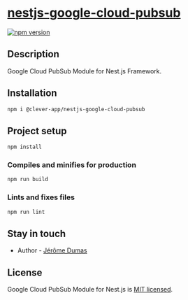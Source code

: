 # [nestjs-google-cloud-pubsub](https://github.com/clever-app/nestjs-google-cloud-pubsub)

[![npm version](https://img.shields.io/npm/v/@clever-app/nestjs-google-cloud-pubsub.svg)](https://www.npmjs.org/package/@clever-app/nestjs-google-cloud-pubsub)

## Description

Google Cloud PubSub Module for Nest.js Framework.

## Installation

```bash
npm i @clever-app/nestjs-google-cloud-pubsub
```

## Project setup

```bash
npm install
```

### Compiles and minifies for production

```bash
npm run build
```

### Lints and fixes files

```bash
npm run lint
```

## Stay in touch

- Author - [Jérôme Dumas](https://www.linkedin.com/in/jerome-dumas/)

## License

Google Cloud PubSub Module for Nest.js is [MIT licensed](LICENSE).
